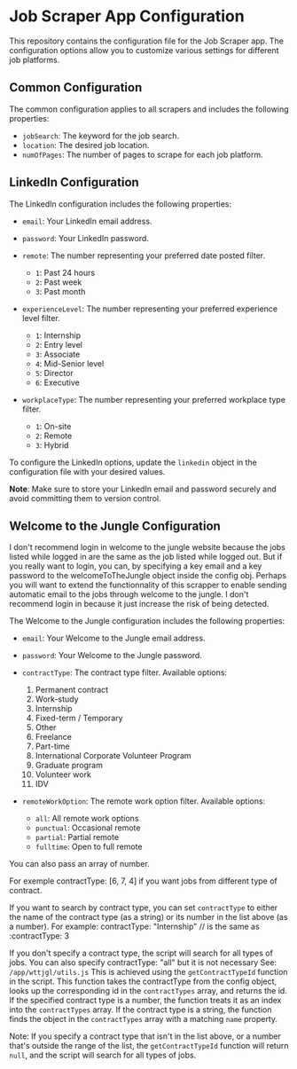 # Job Scraper App Configuration

This repository contains the configuration file for the Job Scraper app. The configuration options allow you to customize various settings for different job platforms.

## Common Configuration

The common configuration applies to all scrapers and includes the following properties:

- `jobSearch`: The keyword for the job search.
- `location`: The desired job location.
- `numOfPages`: The number of pages to scrape for each job platform.

## LinkedIn Configuration

The LinkedIn configuration includes the following properties:

- `email`: Your LinkedIn email address.
- `password`: Your LinkedIn password.
- `remote`: The number representing your preferred date posted filter.

  - `1`: Past 24 hours
  - `2`: Past week
  - `3`: Past month

- `experienceLevel`: The number representing your preferred experience level filter.

  - `1`: Internship
  - `2`: Entry level
  - `3`: Associate
  - `4`: Mid-Senior level
  - `5`: Director
  - `6`: Executive

- `workplaceType`: The number representing your preferred workplace type filter.
  - `1`: On-site
  - `2`: Remote
  - `3`: Hybrid

To configure the LinkedIn options, update the `linkedin` object in the configuration file with your desired values.

**Note**: Make sure to store your LinkedIn email and password securely and avoid committing them to version control.

## Welcome to the Jungle Configuration

I don't recommend login in welcome to the jungle website because the jobs listed while logged in are the same as the job listed while logged out.
But if you really want to login, you can, by specifying a key email and a key password to the welcomeToTheJungle object inside the config obj.
Perhaps you will want to extend the functionnality of this scrapper to enable sending automatic email to the jobs through welcome to the jungle.
I don't recommend login in because it just increase the risk of being detected.

The Welcome to the Jungle configuration includes the following properties:

- `email`: Your Welcome to the Jungle email address.
- `password`: Your Welcome to the Jungle password.
- `contractType`: The contract type filter. Available options:

  1. Permanent contract
  2. Work-study
  3. Internship
  4. Fixed-term / Temporary
  5. Other
  6. Freelance
  7. Part-time
  8. International Corporate Volunteer Program
  9. Graduate program
  10. Volunteer work
  11. IDV

- `remoteWorkOption`: The remote work option filter. Available options:
  - `all`: All remote work options
  - `punctual`: Occasional remote
  - `partial`: Partial remote
  - `fulltime`: Open to full remote

You can also pass an array of number.

For exemple contractType: [6, 7, 4] if you want jobs from different type of contract.

If you want to search by contract type, you can set `contractType` to either the name of the contract type (as a string)
or its number in the list above (as a number).
For example: contractType: "Internship" // is the same as :contractType: 3

If you don't specify a contract type, the script will search for all types of jobs.
You can also specify contractType: "all" but it is not necessary
See: `/app/wttjgl/utils.js`
This is achieved using the `getContractTypeId` function in the script. This function takes the contractType from the config object,
looks up the corresponding id in the `contractTypes` array, and returns the id.
If the specified contract type is a number, the function treats it as an index into the `contractTypes` array.
If the contract type is a string, the function finds the object in the `contractTypes` array with a matching `name` property.

Note: If you specify a contract type that isn't in the list above, or a number that's outside the range of the list,
the `getContractTypeId` function will return `null`, and the script will search for all types of jobs.
